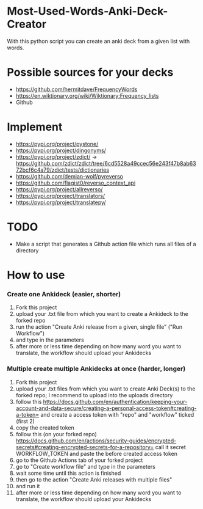 # Most-Used-Words-Anki-Deck-Creator
With this python script you can create an anki deck from a given list with words.

# Possible sources for your decks
- https://github.com/hermitdave/FrequencyWords
- https://en.wiktionary.org/wiki/Wiktionary:Frequency_lists
- Github

# Implement
- https://pypi.org/project/pystone/
- https://pypi.org/project/dingonyms/
- https://pypi.org/project/zdict/ -> https://github.com/zdict/zdict/tree/6cd5528a49ccec56e243f47b8ab6372bcf6c4a79/zdict/tests/dictionaries
- https://github.com/demian-wolf/pyreverso
- https://github.com/flagist0/reverso_context_api
- https://pypi.org/project/allreverso/
- https://pypi.org/project/translators/
- https://pypi.org/project/translatepy/

# TODO
- Make a script that generates a Github action file which runs all files of a directory 

# How to use
<h3>Create one Ankideck (easier, shorter)</h3>

1. Fork this project
2. upload your .txt file from which you want to create a Ankideck to the forked repo
3. run the action "Create Anki release from a given, single file" ("Run Workflow")
4. and type in the parameters 
5. after more or less time depending on how many word you want to translate, the workflow should upload your Ankidecks



<h3>Multiple create multiple Ankidecks at once (harder, longer)</h3>

1. Fork this project
2. upload your .txt files from which you want to create Anki Deck(s) to the forked repo; I recommend to upload into the uploads directory
3. follow this 
https://docs.github.com/en/authentication/keeping-your-account-and-data-secure/creating-a-personal-access-token#creating-a-token=
and create a access token with "repo" and "workflow" ticked (first 2)
4. copy the created token
5. follow this (on your forked repo)
https://docs.github.com/en/actions/security-guides/encrypted-secrets#creating-encrypted-secrets-for-a-repository=
call it secret WORKFLOW_TOKEN and paste the before created access token 
6. go to the Github Actions tab of your forked project
7. go to "Create workflow file" and type in the parameters
8. wait some time until this action is finished
9. then go to the action "Create Anki releases with multiple files"
10. and run it
11. after more or less time depending on how many word you want to translate, the workflow should upload your Ankidecks

